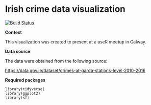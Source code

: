 # Irish crime data visualization

[![Build Status](https://travis-ci.org/hadley/adv-r.svg?branch=master)](https://travis-ci.org/hadley/adv-r)

__Context__

This visualization was created to present at a useR meetup in Galway. 

__Data source__

The data were obtained from the following source:

https://data.gov.ie/dataset/crimes-at-garda-stations-level-2010-2016

__Required packages__

```
library(tidyverse)
library(ggplot2)
library(sf)
```




